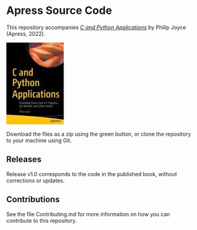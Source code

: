 # Apress Source Code

This repository accompanies [*C and Python Applications*](https://www.apress.com/9781484277737) by Philip Joyce (Apress, 2022).

[comment]: #cover
![Cover image](9781484277737.jpg)

Download the files as a zip using the green button, or clone the repository to your machine using Git.

## Releases

Release v1.0 corresponds to the code in the published book, without corrections or updates.

## Contributions

See the file Contributing.md for more information on how you can contribute to this repository.